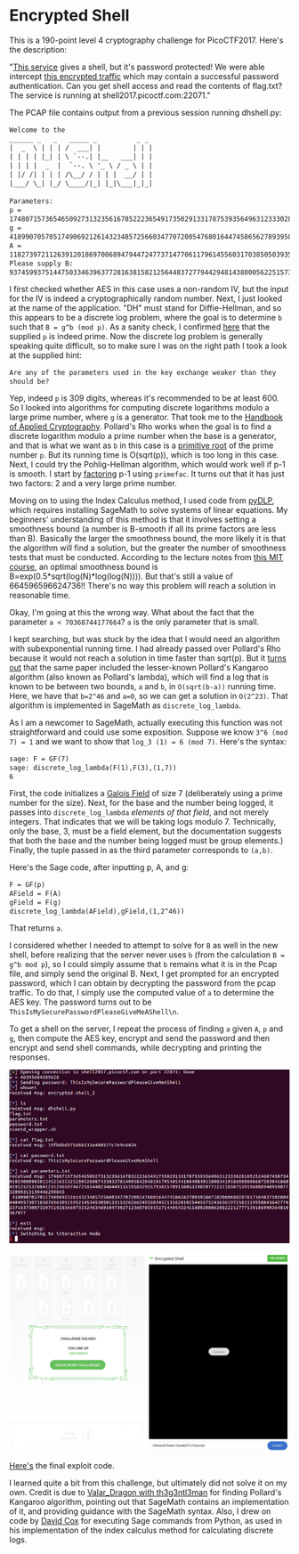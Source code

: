# Encrypted Shell

This is a 190-point level 4 cryptography challenge for PicoCTF2017. Here's the description:

"[This service](./dhshell.py) gives a shell, but it's password protected! We were able intercept [this encrypted traffic](./traffic.pcap) which may contain a successful password authentication. Can you get shell access and read the contents of flag.txt? The service is running at shell2017.picoctf.com:22071."

The PCAP file contains output from a previous session running dhshell.py:

    Welcome to the
    ______ _   _   _____ _          _ _
    |  _  \ | | | /  ___| |        | | |
    | | | | |_| | \ `--.| |__   ___| | |
    | | | |  _  |  `--. \ '_ \ / _ \ | |
    | |/ /| | | | /\__/ / | | |  __/ | |
    |___/ \_| |_/ \____/|_| |_|\___|_|_|

    Parameters:
    p = 174807157365465092731323561678522236549173502913317875393564963123330281052524687450754910240009920154525635325209526987433833785499384204819179549544106498491589834195860008906875039418684191252537604123129659746721614402346449135195832955793815709136053198207712511838753919608894095907732099313139446299843
    g = 41899070570517490692126143234857256603477072005476801644745865627893958675820606802876173648371028044404957307185876963051595214534530501331532626624926034521316281025445575243636197258111995884364277423716373007329751928366973332463469104730271236078593527144954324116802080620822212777139186990364810367977
    A = 118273972112639120186970068947944724773714770611796145560317038505039351377800437911584090954295445815108415228076067419564334318734103894856428799576147989726840111816497674618324630523684004675727128364154281009934628997112127793757633331795515579928803348552388657916707518365689221161578522942036857923828
    Please supply B:
    93745993751447503346396377281638158212564483727794429481438000562251573416232023154361841727945097797806065461693048826773559972703901706048613213733868461602449808032567839707922022630860776385491198101215693030172217682493643125763047405649582118389305170287200364245392146359258691658118945747317260110074

I first checked whether AES in this case uses a non-random IV, but the input for the IV is indeed a cryptographically random number. Next, I just looked at the name of the application. "DH" must stand for Diffie-Hellman, and so this appears to be a discrete log problem, where the goal is to determine `b` such that `B = g^b (mod p)`. As a sanity check, I confirmed [here](https://www.alpertron.com.ar/ECM.HTM) that the supplied `p` is indeed prime. Now the discrete log problem is generally speaking quite difficult, so to make sure I was on the right path I took a look at the supplied hint:

    Are any of the parameters used in the key exchange weaker than they should be?

Yep, indeed `p` is 309 digits, whereas it's recommended to be at least 600. So I looked into algorithms for computing discrete logarithms modulo a large prime number, where `g` is a generator. That took me to the [Handbook of Applied Cryptography](http://cacr.uwaterloo.ca/hac/about/chap3.pdf#page=21). Pollard's Rho works when the goal is to find a discrete logarithm modulo a prime number when the base is a generator, and that is what we want as `b` in this case is a [primitive root](https://en.wikipedia.org/wiki/Primitive_root_modulo_n) of the prime number `p`. But its running time is O(sqrt(p)), which is too long in this case. Next, I could try the Pohlig-Hellman algorithm, which would work well if p-1 is smooth. I start by [factoring](https://www.alpertron.com.ar/ECM.HTM) p-1 using `primefac`. It turns out that it has just two factors: 2 and a very large prime number.

Moving on to using the Index Calculus method, I used code from [pyDLP](https://github.com/davidcox143/pyDLP), which requires installing SageMath to solve systems of linear equations. My beginners' understanding of this method is that it involves setting a smoothness bound (a number is B-smooth if all its prime factors are less than B). Basically the larger the smoothness bound, the more likely it is that the algorithm will find a solution, but the greater the number of smoothness tests that must be conducted. According to the lecture notes from [this MIT course](https://math.mit.edu/classes/18.783/2015/LectureNotes11.pdf), an optimal smoothness bound is B=exp(0.5*sqrt(log(N)*log(log(N)))). But that's still a value of 664596596624736!! There's no way this problem will reach a solution in reasonable time.

Okay, I'm going at this the wrong way. What about the fact that the parameter `a < 70368744177664`? `a` is the only parameter that is small.

I kept searching, but was stuck by the idea that I would need an algorithm with subexponential running time. I had already passed over Pollard's Rho because it would not reach a solution in time faster than sqrt(p). But it [turns out](https://hgarrereyn.gitbooks.io/th3g3ntl3man-ctf-writeups/content/2017/picoCTF_2017/problems/cryptography/Encrypted_Shell/Encrypted_Shell.html) that the same paper included the lesser-known Pollard's Kangaroo algorithm (also known as Pollard's lambda), which will find a log that is known to be between two bounds, `a` and `b`, in `O(sqrt(b-a))` running time. Here, we have that `b=2^46` and `a=0`, so we can get a solution in `O(2^23)`. That algorithm is implemented in SageMath as `discrete_log_lambda`.

As I am a newcomer to SageMath, actually executing this function was not straightforward and could use some exposition. Suppose we know `3^6 (mod 7) = 1` and we want to show that `log_3 (1) = 6 (mod 7)`. Here's the syntax:

    sage: F = GF(7)
    sage: discrete_log_lambda(F(1),F(3),(1,7))
    6

First, the code initializes a [Galois Field](https://en.wikipedia.org/wiki/Finite_field) of size 7 (deliberately using a prime number for the size). Next, for the base and the number being logged, it passes into `discrete_log_lambda` *elements of that field*, and not merely integers. That indicates that we will be taking logs modulo 7. Technically, only the base, 3, must be a field element, but the documentation suggests that both the base and the number being logged must be group elements.) Finally, the tuple passed in as the third parameter corresponds to `(a,b)`.

Here's the Sage code, after inputting p, A, and g:

    F = GF(p)
    AField = F(A)
    gField = F(g)
    discrete_log_lambda(AField),gField,(1,2^46))

That returns `a`.

I considered whether I needed to attempt to solve for `B` as well in the new shell, before realizing that the server never uses `b` (from the calculation `B = g^b mod p`), so I could simply assume that `b` remains what it is in the Pcap file, and simply send the original B. Next, I get prompted for an encrypted password, which I can obtain by decrypting the password from the pcap traffic. To do that, I simply use the computed value of `a` to determine the AES key. The password turns out to be `ThisIsMySecurePasswordPleaseGiveMeAShell\n`.

To get a shell on the server, I repeat the process of finding `a` given `A`, `p` and `g`, then compute the AES key, encrypt and send the password and then encrypt and send shell commands, while decrypting and printing the responses.

![exploit_working.png](./exploit_working.png)

![challenge_solved.png](./challenge_solved.png)

 [Here's](./exploit_encrypted_shell_clean.py) the final exploit code.

I learned quite a bit from this challenge, but ultimately did not solve it on my own. Credit is due to [Valar_Dragon with th3g3ntl3man](https://hgarrereyn.gitbooks.io/th3g3ntl3man-ctf-writeups/content/The_Team.html) for finding Pollard's Kangaroo algorithm, pointing out that SageMath contains an implementation of it, and providing guidance with the SageMath syntax. Also, I drew on code by [David Cox](https://github.com/davidcox143/pyDLP) for executing Sage commands from Python, as used in his implementation of the index calculus method for calculating discrete logs.
